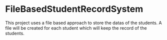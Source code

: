 # FileBasedStudentRecordSystem
This project uses a file based approach to store the datas of the students. A file will be created for each student which will keep the record of the students.
